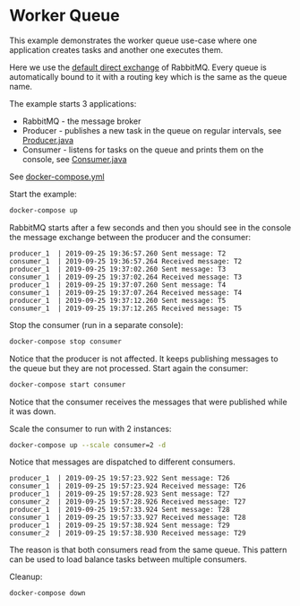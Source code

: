 # Worker Queue

This example demonstrates the worker queue use-case where one application creates tasks and another one executes them.

Here we use the [default direct exchange](https://www.rabbitmq.com/tutorials/amqp-concepts.html#exchange-default) of RabbitMQ. Every queue is automatically bound to it with a routing key which is the same as the queue name.

The example starts 3 applications:
* RabbitMQ - the message broker
* Producer - publishes a new task in the queue on regular intervals, see [Producer.java](producer/src/main/java/Producer.java)
* Consumer - listens for tasks on the queue and prints them on the console, see [Consumer.java](consumer/src/main/java/Consumer.java)

See [docker-compose.yml](docker-compose.yml)

Start the example:
```sh
docker-compose up
```
RabbitMQ starts after a few seconds and then you should see in the console the message exchange between the producer and the consumer:
```
producer_1  | 2019-09-25 19:36:57.260 Sent message: T2
consumer_1  | 2019-09-25 19:36:57.264 Received message: T2
producer_1  | 2019-09-25 19:37:02.260 Sent message: T3
consumer_1  | 2019-09-25 19:37:02.264 Received message: T3
producer_1  | 2019-09-25 19:37:07.260 Sent message: T4
consumer_1  | 2019-09-25 19:37:07.264 Received message: T4
producer_1  | 2019-09-25 19:37:12.260 Sent message: T5
consumer_1  | 2019-09-25 19:37:12.265 Received message: T5
```

Stop the consumer (run in a separate console):
```sh
docker-compose stop consumer
```
Notice that the producer is not affected. It keeps publishing messages to the queue but they are not processed.
Start again the consumer:
```sh
docker-compose start consumer
```
Notice that the consumer receives the messages that were published while it was down.

Scale the consumer to run with 2 instances:
```sh
docker-compose up --scale consumer=2 -d
```
Notice that messages are dispatched to different consumers.
```
producer_1  | 2019-09-25 19:57:23.922 Sent message: T26
consumer_1  | 2019-09-25 19:57:23.924 Received message: T26
producer_1  | 2019-09-25 19:57:28.923 Sent message: T27
consumer_2  | 2019-09-25 19:57:28.926 Received message: T27
producer_1  | 2019-09-25 19:57:33.924 Sent message: T28
consumer_1  | 2019-09-25 19:57:33.927 Received message: T28
producer_1  | 2019-09-25 19:57:38.924 Sent message: T29
consumer_2  | 2019-09-25 19:57:38.930 Received message: T29
```
The reason is that both consumers read from the same queue. This pattern can be used to load balance tasks between multiple consumers.

Cleanup:
```sh
docker-compose down
```
